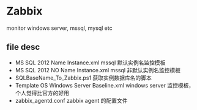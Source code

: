 # Zabbix
monitor windows server, mssql, mysql etc
## file desc
- MS SQL 2012 Name Instance.xml mssql 
默认实例名监控模板
- MS SQL 2012 NO Name Instance.xml mssql 非默认实例名监控模板
- SQLBaseName_To_Zabbix.ps1 获取实例数据库名的脚本
- Template OS Windows Server Baseline.xml  windows server 监控模板，个人觉得比官方的好用
- zabbix_agentd.conf zabbix agent 的配置文件
